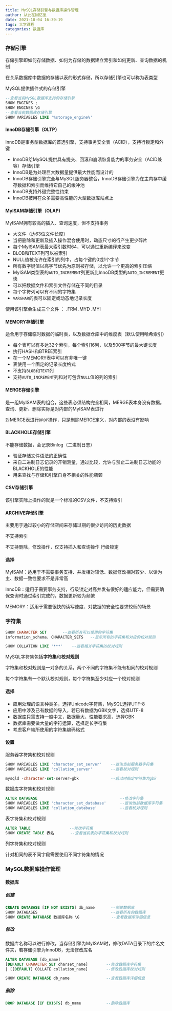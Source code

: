 ```yaml
---
title: MySQL存储引擎与数据库操作管理
author: 从此在回忆里
date: 2021-10-04 16:39:19
tags: 大学课程
categories: 数据库
---
```


### 存储引擎

存储引擎即如何存储数据、如何为存储的数据建立索引和如何更新、查询数据的机制

在关系数据库中数据的存储以表的形式存储，所以存储引擎也可以称为表类型

<!--more-->

MySQL提供插件式的存储引擎

```sql
--查看当前MySQL数据库支持的存储引擎
SHOW ENGINES ;
SHOW ENGINES \G
--查看当前数据库存储引擎
SHOW VARIABLES LIKE '%storage_engine%'
```

#### InnoDB存储引擎（OLTP）

InnoDB是事务型数据库的首选引擎，支持事务安全表（ACID），支持行锁定和外键

- InnoDB给MySQL提供具有提交、回滚和崩溃恢复能力的事务安全（ACID兼容）存储引擎
- InnoDB是为处理巨大数据量提供最大性能而设计的
- InnoDB存储引擎完全与MySQL服务器整合，InnoDB存储引擎为在主内存中缓存数据和索引而维持它自己的缓冲池
- InnoDB支持外键完整性约束
- InnoDB被用在众多需要高性能的大型数据库站点上



#### MyISAM存储引擎（OLAP)

MyISAM拥有较高的插入、查询速度，但不支持事务

- 大文件（达63位文件长度）
- 当把删除和更新及插入操作混合使用时，动态尺寸的行产生更少碎片
- 每个MyISAM表最大索引数时64，可以通过重新编译来改变
- BLOB和TEXT列可以被索引
- NULL值被允许在索引的列中，占每个键的0或1个字节
- 所有数字键值以高字节优先为原则被存储，以允许一个更高的索引压缩
- MyISAM类型表的`AUTO_INCREMENT`列更新比InnoDB类型的`AUTO_INCREMENT`更快
- 可以把数据文件和索引文件存储在不同的目录
- 每个字符列可以有不同的字符集
- `VARGHAR`的表可以固定或动态地记录长度

使用该引擎会生成三个文件 ：  .FRM  .MYD  .MYI



#### MEMORY存储引擎

适合用于存储临时数据的临时表，以及数据仓库中的维度表（默认使用哈希索引）

- 每个表可以有多达32个索引，每个索引16列，以及500字节的最大键长度
- 执行HASH和BTREE索引
- 在一个MEMORY表中可以有非唯一键
- 表使用一个固定的记录长度格式
- 不支持`BLOB`和`TEXT`列
- 支持`AUTO_INCREMENT`列和对可包含`NULL`值的列的索引



#### MERGE存储引擎

是一组MyISAM表的组合，这些表必须结构完全相同，MERGE表本身没有数据。查询、更新、删除实际是对内部的MyISAM表进行

对MERGE表进行`DROP`操作，只是删除MERGE定义，对内部的表没有影响



#### BLACKHOLE存储引擎

不能存储数据，会记录Binlog（二进制日志）

- 验证存储文件语法的正确性
- 来自二进制日志记录的开销测量，通过比较，允许与禁止二进制日志功能的BLACKHOLE的性能
- 用来查找与存储和引擎自身不相关的性能瓶颈



#### CSV存储引擎

该引擎实际上操作的就是一个标准的CSV文件，不支持索引



#### ARCHIVE存储引擎

主要用于通过较小的存储空间来存储过期的很少访问的历史数据

不支持索引

不支持删除，修改操作，仅支持插入和查询操作    行级锁定



#### 选择

MyISAM：适用于不需要事务支持、并发相对较低、数据修改相对较少、以读为主、数据一致性要求不是非常高

InnoDB：适用于需要事务支持，行级锁定对高并发有很好的适应能力，但需要确保查询时通过索引完成的，数据更新较为频繁

MEMORY：适用于需要很快的读写速度、对数据的安全性要求较低的场景







### 字符集

```sql
SHOW CHARACTER SET       --查看所有可以使用的字符集
information_schema. CHARACTER_SETS   --显示所有的字符集和对应的校对规则

SHOW COLLATION LIKE '***'    --查看相关字符集的校对规则
```

MySQL字符集包括**字符集**和**校对规则**

字符集和校对规则是一对多的关系，两个不同的字符集不能有相同的校对规则

每个字符集有一个默认校对规则，每个字符集至少对应一个校对规则

#### 选择

- 应用处理的语言种类多，选择Unicode字符集，MySQL选择UTF-8
- 应用中涉及已有数据的导入，若已有数据为GBK文字，选择UTF-8
- 数据库只需支持一般中文，数据量大，性能要求高，选择GBK
- 数据库需要做大量的字符运算，选择定长字符集
- 考虑客户端所使用的字符集编码格式



#### 设置

服务器字符集和校对规则

```sql
SHOW VARIABLES LIKE 'character_set_server'    --查询当前服务器字符集
SHOW VARIABLES LIKE 'collation_server' 		  --查看校对规则

mysqld -character-set-server=gbk              --启动时指定字符集为gbk
```

数据库字符集和校对规则

```sql
ALTER DATABASE									  --修改字符集
SHOW VARIABLES LIKE 'character_set_database'      --查询当前数据库字符集
SHOW VARIABLES LIKE 'collation_database' 		  --查看校对规则
```

表字符集和校对规则

```sql
ALTER TABLE					--修改字符集
SHOW CREATE TABLE 表名       --查看当前表的字符集和校对规则
```

列字符集和校对规则

针对相同的表不同字段需要使用不同字符集的情况







### MySQL数据库操作管理

#### 数据库

##### 创建

```sql
CREATE DATABASE [IF NOT EXISTS] db_name       --创建数据库
SHOW DATABASES								  --查看所有的数据库
SHOW CREATE DATABASE 数据库名称 \G			   --查看数据库详细信息
```



##### 修改

数据库名称可以进行修改，当存储引擎为MyISAM时，修改DATA目录下的库名文件夹，若存储引擎为InnoDB，无法修改库名

```sql
ALTER DATABASE [db_name]					
[DEFAULT CHARACTER SET charset_name] 		--修改数据库字符集
| [[DEFAULT] COLLATE collation_name]		--修改数据库校对规则

SHOW CREATE DATABASE db_name				--查看数据库详细信息
```



##### 删除

```sql
DROP DATABASE [IF EXISTS] db_name   		--删除数据库
```

